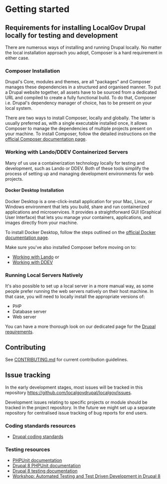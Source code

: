 # Getting started

## Requirements for installing LocalGov Drupal locally for testing and development

There are numerous ways of installing and running Drupal locally. No matter the local installation approach you adopt, 
Composer is a hard requirement in either case.

### Composer Installation

Drupal's Core, modules and themes, are all "packages" and Composer manages these dependencies in a structured and 
organised manner. To put a Drupal website together, all assets have to be sourced from a dedicated URL and compiled to 
create a fully functional build. To do that, Composer i.e. Drupal's dependency manager of choice, has to be present on 
your local system.

There are two ways to install Composer, locally and globally. The latter is usually preferred as, with a single 
executable installed once, it allows Composer to manage the dependencies of multiple projects present on your machine. 
To install Composer, follow the detailed instructions on the 
[official Composer documentation page](https://getcomposer.org/doc/00-intro.md#globally).

### Working with Lando/DDEV Containerized Servers

Many of us use a containerization technology locally for testing and development, such as Lando or DDEV. Both of these
tools simplify the process of setting up and managing development environments for web projects.

#### Docker Desktop Installation

Docker Desktop is a one-click-install application for your Mac, Linux, or Windows environment that lets you build, share 
and run containerized applications and microservices. It provides a straightforward GUI (Graphical User Interface) that 
lets you manage your containers, applications, and images directly from your machine.

To install Docker Desktop, follow the steps outlined on the
[official Docker documentation page](https://docs.docker.com/desktop/install/mac-install/#system-requirements).

Make sure you've also installed Composer before moving on to:

- [Working with Lando](/devs/getting-started/working-with-lando.html) or
- [Working with DDEV](/devs/getting-started/working-with-ddev.html)


### Running Local Servers Natively

It's also possible to set up a local server in a more manual way, as some people prefer running the web servers natively
on their host machine. In that case, you will need to locally install the appropriate versions of:
- PHP
- Database server
- Web server

You can have a more thorough look on our dedicated page for the [Drupal requirements](/devs/getting-started/drupal-requirements.html).

## Contributing

See [CONTRIBUTING.md](CONTRIBUTING.md) for current contribution guidelines.

## Issue tracking

In the early development stages, most issues will be tracked in this repository
<https://github.com/localgovdrupal/localgov/issues>.

Development issues relating to specific projects or module should be tracked in
the project repository. In the future we might set up a separate repository for
centralised issue tracking of bug reports for end users.

### Coding standards resources

* [Drupal coding standards](https://www.drupal.org/docs/develop/standards)

### Testing resources

* [PHPUnit documentation](https://phpunit.readthedocs.io/en/7.5/)
* [Drupal 8 PHPUnit documentation](https://www.drupal.org/docs/8/testing/phpunit-in-drupal-8)
* [Drupal 8 testing documentation](https://www.drupal.org/docs/8/testing)
* [Workshop: Automated Testing and Test Driven Development in Drupal 8](https://github.com/opdavies/workshop-drupal-automated-testing)
